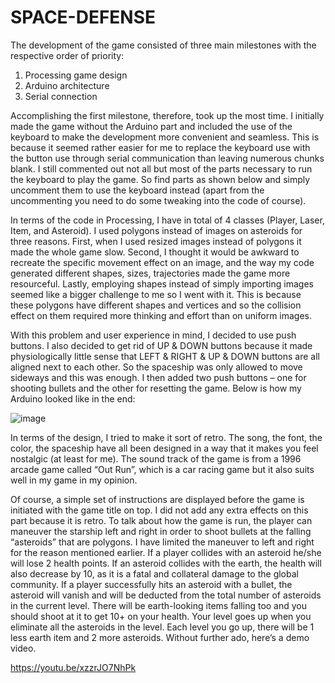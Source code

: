 # SPACE-DEFENSE

The development of the game consisted of three main milestones with the respective order of priority:

1. Processing game design
2. Arduino architecture
3. Serial connection

Accomplishing the first milestone, therefore, took up the most time. I initially made the game without the Arduino part and included the use of the keyboard to make the development more convenient and seamless. This is because it seemed rather easier for me to replace the keyboard use with the button use through serial communication than leaving numerous chunks blank. I still commented out not all but most of the parts necessary to run the keyboard to play the game. So find parts as shown below and simply uncomment them to use the keyboard instead (apart from the uncommenting you need to do some tweaking into the code of course).

In terms of the code in Processing, I have in total of 4 classes (Player, Laser, Item, and Asteroid). I used polygons instead of images on asteroids for three reasons. First, when I used resized images instead of polygons it made the whole game slow. Second, I thought it would be awkward to recreate the specific movement effect on an image, and the way my code generated different shapes, sizes, trajectories made the game more resourceful. Lastly, employing shapes instead of simply importing images seemed like a bigger challenge to me so I went with it. This is because these polygons have different shapes and vertices and so the collision effect on them required more thinking and effort than on uniform images.

With this problem and user experience in mind, I decided to use push buttons. I also decided to get rid of UP & DOWN buttons because it made physiologically little sense that LEFT & RIGHT & UP & DOWN buttons are all aligned next to each other. So the spaceship was only allowed to move sideways and this was enough. I then added two push buttons – one for shooting bullets and the other for resetting the game. Below is how my Arduino looked like in the end:

![image](https://user-images.githubusercontent.com/24204239/120115830-a86e7b00-c196-11eb-8f38-45dc9a260844.png)

In terms of the design, I tried to make it sort of retro. The song, the font, the color, the spaceship have all been designed in a way that it makes you feel nostalgic (at least for me). The sound track of the game is from a 1996 arcade game called “Out Run”, which is a car racing game but it also suits well in my game in my opinion.

Of course, a simple set of instructions are displayed before the game is initiated with the game title on top. I did not add any extra effects on this part because it is retro. To talk about how the game is run, the player can maneuver the starship left and right in order to shoot bullets at the falling “asteroids” that are polygons. I have limited the maneuver to left and right for the reason mentioned earlier. If a player collides with an asteroid he/she will lose 2 health points. If an asteroid collides with the earth, the health will also decrease by 10, as it is a fatal and collateral damage to the global community. If a player successfully hits an asteroid with a bullet, the asteroid will vanish and will be deducted from the total number of asteroids in the current level. There will be earth-looking items falling too and you should shoot at it to get 10+ on your health. Your level goes up when you eliminate all the asteroids in the level. Each level you go up, there will be 1 less earth item and 2 more asteroids. Without further ado, here’s a demo video.

https://youtu.be/xzzrJO7NhPk


